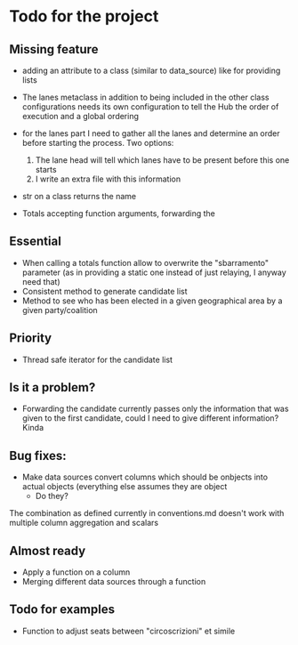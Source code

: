 # Todo for the project

## Missing feature
+ adding an attribute to a class (similar to data\_source) like for providing lists
+ The lanes metaclass in addition to being included in the other class configurations needs its
own configuration to tell the Hub the order of execution and a global ordering
+ for the lanes part I need to gather all the lanes and determine an order before starting the
process. Two options:
   1. The lane head will tell which lanes have to be present before this one starts
   2. I write an extra file with this information

+ str on a class returns the name
+ Totals accepting function arguments, forwarding the 

## Essential

+ When calling a totals function allow to overwrite the "sbarramento" parameter (as in providing
a static one instead of just relaying, I anyway need that)
+ Consistent method to generate candidate list
+ Method to see who has been elected in a given geographical area by a given party/coalition

## Priority

+ Thread safe iterator for the candidate list

## Is it a problem?
+ Forwarding the candidate currently passes only the information that was given to the first 
candidate, could I need to give different information? Kinda

## Bug fixes:

+ Make data sources convert columns which should be onbjects into actual objects (everything else
assumes they are object
   + Do they?

The combination as defined currently in conventions.md doesn't work with multiple column 
aggregation and scalars

## Almost ready

+ Apply a function on a column 
+ Merging different data sources through a function

## Todo for examples

+ Function to adjust seats between "circoscrizioni" et simile
